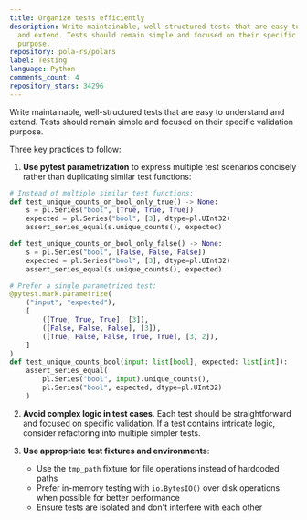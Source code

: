 ```yaml
---
title: Organize tests efficiently
description: Write maintainable, well-structured tests that are easy to understand
  and extend. Tests should remain simple and focused on their specific validation
  purpose.
repository: pola-rs/polars
label: Testing
language: Python
comments_count: 4
repository_stars: 34296
---
```


Write maintainable, well-structured tests that are easy to understand and extend. Tests should remain simple and focused on their specific validation purpose.

Three key practices to follow:

1. **Use pytest parametrization** to express multiple test scenarios concisely rather than duplicating similar test functions:

```python
# Instead of multiple similar test functions:
def test_unique_counts_on_bool_only_true() -> None:
    s = pl.Series("bool", [True, True, True])
    expected = pl.Series("bool", [3], dtype=pl.UInt32)
    assert_series_equal(s.unique_counts(), expected)

def test_unique_counts_on_bool_only_false() -> None:
    s = pl.Series("bool", [False, False, False])
    expected = pl.Series("bool", [3], dtype=pl.UInt32)
    assert_series_equal(s.unique_counts(), expected)

# Prefer a single parametrized test:
@pytest.mark.parametrize(
    ("input", "expected"),
    [
        ([True, True, True], [3]),
        ([False, False, False], [3]),
        ([True, False, False, True, True], [3, 2]),
    ]
)
def test_unique_counts_bool(input: list[bool], expected: list[int]):
    assert_series_equal(
        pl.Series("bool", input).unique_counts(),
        pl.Series("bool", expected, dtype=pl.UInt32)
    )
```

2. **Avoid complex logic in test cases**. Each test should be straightforward and focused on specific validation. If a test contains intricate logic, consider refactoring into multiple simpler tests.

3. **Use appropriate test fixtures and environments**:
   - Use the `tmp_path` fixture for file operations instead of hardcoded paths
   - Prefer in-memory testing with `io.BytesIO()` over disk operations when possible for better performance
   - Ensure tests are isolated and don't interfere with each other